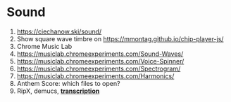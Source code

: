 Sound
===

1. https://ciechanow.ski/sound/
2. Show square wave timbre on https://mmontag.github.io/chip-player-js/
3. Chrome Music Lab
  1. https://musiclab.chromeexperiments.com/Sound-Waves/
  2. https://musiclab.chromeexperiments.com/Voice-Spinner/
  1. https://musiclab.chromeexperiments.com/Spectrogram/
  1. https://musiclab.chromeexperiments.com/Harmonics/
4. Anthem Score: which files to open?
5. RipX, demucs, [**transcription**](../parts/transcription.md)
